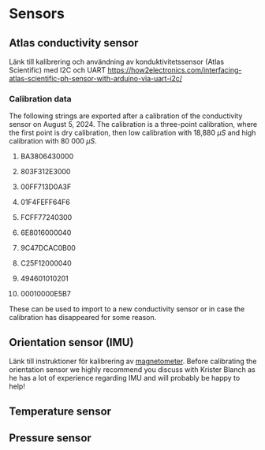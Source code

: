 # Sensors

## Atlas conductivity sensor
Länk till kalibrering och användning av konduktivitetssensor (Atlas Scientific) med I2C och UART https://how2electronics.com/interfacing-atlas-scientific-ph-sensor-with-arduino-via-uart-i2c/
### Calibration data

The following strings are exported after a calibration of the conductivity sensor on August 5, 2024. The calibration is a three-point calibration, where the first point is dry calibration, then low calibration with 18,880 $\mu S$ and high calibration with 80 000 $\mu S$.

1. BA3806430000

2. 803F312E3000

3. 00FF713D0A3F

4. 01F4FEFF64F6

5. FCFF77240300

6. 6E8016000040

7. 9C47DCAC0B00

8. C25F12000040

9. 494601010201

10. 00010000E5B7

These can be used to import to a new conductivity sensor or in case the calibration has disappeared for some reason.

## Orientation sensor (IMU)

Länk till instruktioner för kalibrering av [magnetometer](https://thecavepearlproject.org/2015/05/22/calibrating-any-compass-or-accelerometer-for-arduino/). Before calibrating the orientation sensor we highly recommend you discuss with Krister Blanch as he has a lot of experience regarding IMU and will probably be happy to help!

## Temperature sensor

## Pressure sensor
